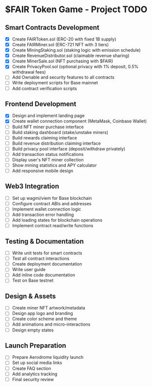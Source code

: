 # $FAIR Token Game - Project TODO

## Smart Contracts Development
- [x] Create FAIRToken.sol (ERC-20 with fixed 1B supply)
- [x] Create FAIRMiner.sol (ERC-721 NFT with 3 tiers)
- [x] Create MiningStaking.sol (staking logic with emission schedule)
- [x] Create RevenueDistributor.sol (claimable revenue sharing)
- [x] Create MinerSale.sol (NFT purchasing with $FAIR)
- [x] Create PrivacyPool.sol (optional privacy with 1% deposit, 0.5% withdrawal fees)
- [ ] Add Ownable and security features to all contracts
- [ ] Write deployment scripts for Base mainnet
- [ ] Add contract verification scripts

## Frontend Development
- [x] Design and implement landing page
- [x] Create wallet connection component (MetaMask, Coinbase Wallet)
- [ ] Build NFT miner purchase interface
- [ ] Build staking dashboard (stake/unstake miners)
- [ ] Build rewards claiming interface
- [ ] Build revenue distribution claiming interface
- [ ] Build privacy pool interface (deposit/withdraw privately)
- [ ] Add transaction status notifications
- [ ] Display user's NFT miner collection
- [ ] Show mining statistics and APY calculator
- [ ] Add responsive mobile design

## Web3 Integration
- [ ] Set up wagmi/viem for Base blockchain
- [ ] Configure contract ABIs and addresses
- [ ] Implement wallet connection logic
- [ ] Add transaction error handling
- [ ] Add loading states for blockchain operations
- [ ] Implement contract read/write functions

## Testing & Documentation
- [ ] Write unit tests for smart contracts
- [ ] Test all contract interactions
- [ ] Create deployment documentation
- [ ] Write user guide
- [ ] Add inline code documentation
- [ ] Test on Base testnet

## Design & Assets
- [ ] Create miner NFT artwork/metadata
- [ ] Design app logo and branding
- [ ] Create color scheme and theme
- [ ] Add animations and micro-interactions
- [ ] Design empty states

## Launch Preparation
- [ ] Prepare Aerodrome liquidity launch
- [ ] Set up social media links
- [ ] Create FAQ section
- [ ] Add analytics tracking
- [ ] Final security review

